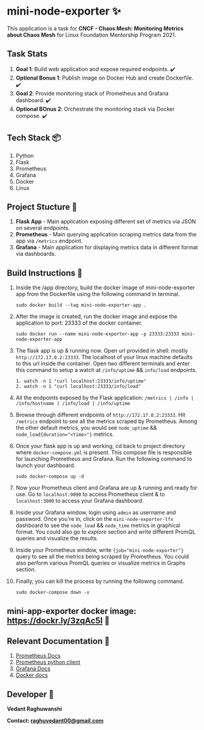 # mini-node-exporter ✨
This application is a task for **CNCF - Chaos Mesh: Monitoring Metrics about Chaos Mesh** for Linux Foundation Mentorship Program 2021.

## Task Stats
1. **Goal 1**: Build web application and expose required endpoints. ✔️
2. **Optional Bonus 1**: Publish image on Docker Hub and create Dockerfile. ✔️
3. **Goal 2**: Provide monitoring stack of Prometheus and Grafana dashboard. ✔️
4. **Optional BOnus 2**: Orchestrate the monitoring stack via Docker compose. ✔️

## Tech Stack 📦️
1. Python
2. Flask
3. Prometheus
4. Grafana
5. Docker
6. Linux

## Project Stucture 📸
1. **Flask App** - Main application exposing different set of metrics via JSON on several endpoints.
2. **Prometheus** - Main querying application scraping metrics data from the app via `/metrics` endpoint.
3. **Grafana** - Main application for displaying metrics data in different format via dashboards.

## Build Instructions 🚀
1. Inside the /app directory, build the docker image of mini-node-exporter app from the Dockerfile using the following command in terminal.
    
    `sudo docker build --tag mini-node-exporter-app .` 
2. After the image is created, run the docker image and expose the application to port: 23333 of the docker container.
    
    `sudo docker run --name mini-node-exporter-app -p 23333:23333 mini-node-exporter-app`
3. The flask app is up & running now. Open url provided in shell: mostly `http://172.17.0.2:23333`. The localhost of your linux machine defaults to this url inside the container. Open two different terminals and enter this command to setup a watch at `/info/uptime` && `info/load` endpoints.
    
    ```
    1. watch -n 1 "curl localhost:23333/info/uptime"
    2. watch -n 1 "curl localhost:23333/info/load"
    ```
3. All the endpoints exposed by the Flask application: `/metrics | /info | /info/hostname | /info/load | /info/uptime`    
4. Browse through different endpoints of `http://172.17.0.2:23333`. Hit `/metrics` endpoint to see all the metrics scraped by Prometheus. Among the other default metrics, you would see `node_uptime` && `node_load{duration="<time>"}` metrics.
5. Once your flask app is up and working, cd back to project directory where `docker-compose.yml` is present. This compose file is responsible for launching Prometheus and Grafana. Run the following command to launch your dashboard.
    
    `sudo docker-compose up -d`
6. Now your Prometheus client and Grafana are up & running and ready for use. Go to `localhost:9090` to access Prometheus client & to `localhost:3000` to access your Grafana dashboard.
7. Inside your Grafana window, login using `admin` as username and password. Once you're in, click on the `mini-node-exporter-lfx` dashboard to see the `node_load` && `node_time` metrics in graphical format. You could also go to *explore* section and write different PromQL queries and visualize the results.
8. Inside your Prometheus window, write `{job="mini-node-exporter"}` query to see all the metrics being scraped by Prometheus. You could also perform various PromQL queries or visualize metrics in Graphs section.
9. Finally, you can kill the process by running the following command.
    
    `sudo docker-compose down -v`


## mini-app-exporter docker image: https://dockr.ly/3zqAc5I 📌
## Relevant Documentation :page_facing_up:
1. [Prometheus Docs](https://prometheus.io/docs/introduction/overview/)
2. [Prometheus python client](https://github.com/prometheus/client_python)
3. [Grafana Docs](https://grafana.com/docs/)
4. [Docker docs](https://docs.docker.com/reference/)

## Developer :construction_worker:
**Vedant Raghuwanshi**

**Contact: raghuvedant00@gmail.com**
